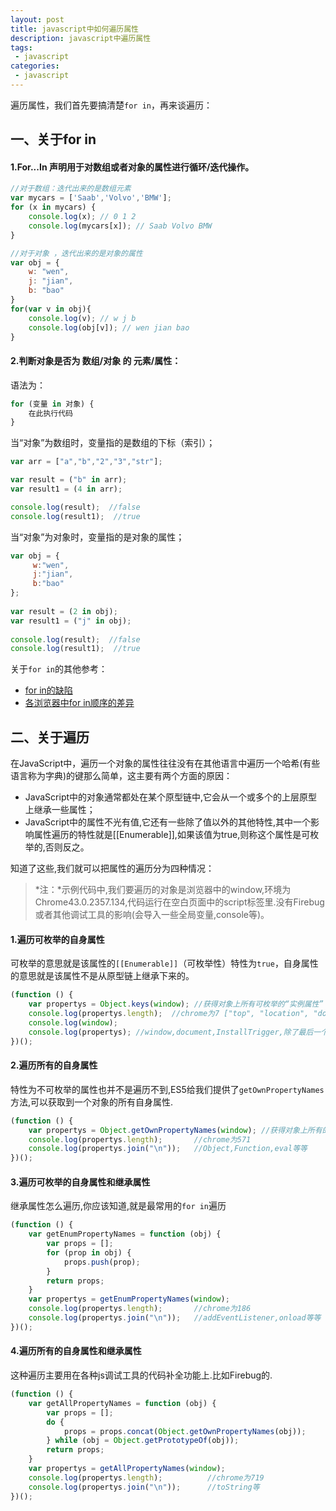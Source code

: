 ```yaml
---
layout: post
title: javascript中如何遍历属性
description: javascript中遍历属性
tags:
 - javascript
categories:
 - javascript
---
```


遍历属性，我们首先要搞清楚`for in`，再来谈遍历：

## 一、关于for in

#### 1.For...In 声明用于对数组或者对象的属性进行循环/迭代操作。

```js
//对于数组：迭代出来的是数组元素
var mycars = ['Saab','Volvo','BMW']; 
for (x in mycars) {  
    console.log(x); // 0 1 2
    console.log(mycars[x]); // Saab Volvo BMW
} 

//对于对象 ，迭代出来的是对象的属性
var obj = {  
    w: "wen",
    j: "jian",
    b: "bao"  
}  
for(var v in obj){  
    console.log(v); // w j b
    console.log(obj[v]); // wen jian bao
}   
```

#### 2.判断对象是否为 数组/对象 的 元素/属性：

语法为：

```js
for (变量 in 对象) {
    在此执行代码
}
```

当“对象”为数组时，变量指的是数组的下标（索引）；

```js
var arr = ["a","b","2","3","str"]; 

var result = ("b" in arr);  
var result1 = (4 in arr);  

console.log(result);  //false
console.log(result1);  //true
```

当“对象”为对象时，变量指的是对象的属性；

```js
var obj = {
     w:"wen",  
     j:"jian",  
     b:"bao"  
};
      
var result = (2 in obj);      
var result1 = ("j" in obj);  
  
console.log(result);  //false
console.log(result1);  //true
```

关于`for in`的其他参考：

- <a rel="nofollow" href="http://www.cnblogs.com/snandy/archive/2011/03/03/1970132.html" target="_blank" title="">for in的缺陷</a>
- <a rel="nofollow" href="http://www.cnblogs.com/snandy/archive/2011/03/29/1998714.html" target="_blank" title="">各浏览器中for in顺序的差异</a>

## 二、关于遍历

在JavaScript中，遍历一个对象的属性往往没有在其他语言中遍历一个哈希(有些语言称为字典)的键那么简单，这主要有两个方面的原因： 

- JavaScript中的对象通常都处在某个原型链中,它会从一个或多个的上层原型上继承一些属性；
- JavaScript中的属性不光有值,它还有一些除了值以外的其他特性,其中一个影响属性遍历的特性就是[[Enumerable]],如果该值为true,则称这个属性是可枚举的,否则反之。

知道了这些,我们就可以把属性的遍历分为四种情况：

> *注：*示例代码中,我们要遍历的对象是浏览器中的window,环境为Chrome43.0.2357.134,代码运行在空白页面中的script标签里.没有Firebug或者其他调试工具的影响(会导入一些全局变量,console等)。

#### 1.遍历可枚举的自身属性

可枚举的意思就是该属性的`[[Enumerable]]`（可枚举性）特性为`true`，自身属性的意思就是该属性不是从原型链上继承下来的。

```js
(function () {
    var propertys = Object.keys(window); //获得对象上所有可枚举的“实例属性”
    console.log(propertys.length);  //chrome为7 ["top", "location", "document", "window", "external", "chrome", "propertys"]
    console.log(window);
    console.log(propertys); //window,document,InstallTrigger,除了最后一个是火狐私有的属性,原来window对象只有两个可枚举的自身属性.window属性指向window对象自身,一般没什么用.
})();
```

#### 2.遍历所有的自身属性

特性为不可枚举的属性也并不是遍历不到,ES5给我们提供了`getOwnPropertyNames`方法,可以获取到一个对象的所有自身属性.

```js
(function () {
    var propertys = Object.getOwnPropertyNames(window); //获得对象上所有的“实例属性”
    console.log(propertys.length);       //chrome为571
    console.log(propertys.join("\n"));   //Object,Function,eval等等
})();
```

#### 3.遍历可枚举的自身属性和继承属性

继承属性怎么遍历,你应该知道,就是最常用的`for in`遍历

```js
(function () {
    var getEnumPropertyNames = function (obj) {
        var props = [];
        for (prop in obj) {
            props.push(prop);
        }
        return props;
    }
    var propertys = getEnumPropertyNames(window);
    console.log(propertys.length);       //chrome为186
    console.log(propertys.join("\n"));   //addEventListener,onload等等
})();
```

#### 4.遍历所有的自身属性和继承属性

这种遍历主要用在各种js调试工具的代码补全功能上.比如Firebug的.

```js
(function () {
    var getAllPropertyNames = function (obj) {
        var props = [];
        do {
            props = props.concat(Object.getOwnPropertyNames(obj));
        } while (obj = Object.getPrototypeOf(obj));
        return props;
    }
    var propertys = getAllPropertyNames(window);
    console.log(propertys.length);          //chrome为719
    console.log(propertys.join("\n"));      //toString等
})();
```